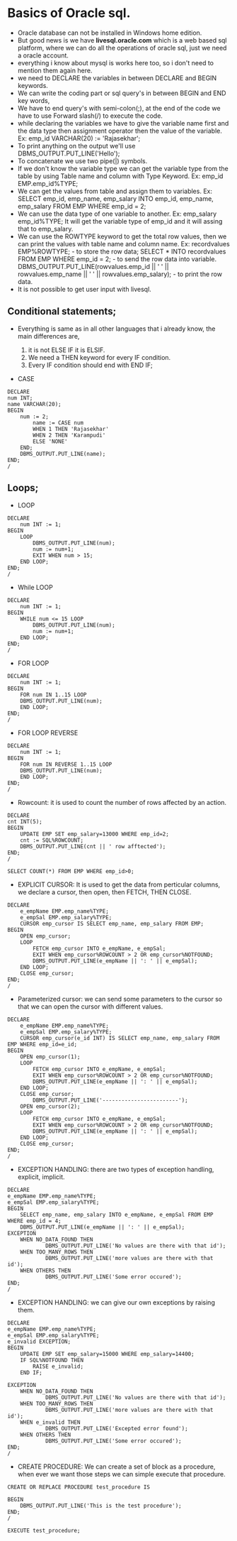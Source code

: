 # Basics of Oracle sql.
- Oracle database can not be installed in Windows home edition.
- But good news is we have __livesql.oracle.com__ which is a web based sql platform, where we can do all the operations of oracle sql, just we need a oracle account.
- everything i know about mysql is works here too, so i don't need to mention them again here.
- we need to DECLARE the variables in between DECLARE and BEGIN keywords.
- We can write the coding part or sql query's in between BEGIN and END key words,
- We have to end query's with semi-colon(;), at the end of the code we have to use Forward slash(/) to execute the code.
- while declaring the variables we have to give the variable name first and the data type then assignment operator then the value of the variable.
    Ex: emp_id VARCHAR(20) := 'Rajasekhar';
- To print anything on the output we'll use DBMS_OUTPUT.PUT_LINE('Hello');
- To concatenate we use two pipe(|) symbols.
- If we don't know the variable type we can get the variable type from the table by using Table name and column with Type Keyword.
    Ex: emp_id EMP.emp_id%TYPE;
- We can get the values from table and assign them to variables.
    Ex: SELECT emp_id, emp_name, emp_salary INTO emp_id, emp_name, emp_salary FROM EMP WHERE emp_id = 2;
- We can use the data type of one variable to another.
    Ex: emp_salary emp_id%TYPE;
    It will get the variable type of emp_id and it will assing that to emp_salary.
- We can use the ROWTYPE keyword to get the total row values, then we can print the values with table name and column name.
    Ex: recordvalues EMP%ROWTYPE; - to store the row data;
    SELECT * INTO recordvalues FROM EMP WHERE emp_id = 2; - to send the row data into variable.
    DBMS_OUTPUT.PUT_LINE(rowvalues.emp_id || ' ' || rowvalues.emp_name || ' ' || rowvalues.emp_salary); - to print the row data.
- It is not possible to get user input with livesql.

## Conditional statements;
- Everything is same as in all other languages that i already know, the main differences are,
    1. it is not ELSE IF it is ELSIF.
    2. We need a THEN keyword for every IF condition.
    3. Every IF condition should end with END IF;

- CASE
```
DECLARE
num INT;
name VARCHAR(20);
BEGIN
    num := 2;
        name := CASE num
        WHEN 1 THEN 'Rajasekhar'
        WHEN 2 THEN 'Karampudi'
        ELSE 'NONE'
    END;
    DBMS_OUTPUT.PUT_LINE(name);
END;
/
```
## Loops;
- LOOP
```
DECLARE
    num INT := 1;
BEGIN
    LOOP
        DBMS_OUTPUT.PUT_LINE(num);
        num := num+1;
        EXIT WHEN num > 15;
    END LOOP;
END;
/
```
- While LOOP
```
DECLARE
    num INT := 1;
BEGIN
    WHILE num <= 15 LOOP
        DBMS_OUTPUT.PUT_LINE(num);
        num := num+1;
    END LOOP;
END;
/
```
- FOR LOOP
```
DECLARE
    num INT := 1;
BEGIN
    FOR num IN 1..15 LOOP
    DBMS_OUTPUT.PUT_LINE(num);
    END LOOP;
END;
/
```
- FOR LOOP REVERSE
```
DECLARE
    num INT := 1;
BEGIN
    FOR num IN REVERSE 1..15 LOOP
    DBMS_OUTPUT.PUT_LINE(num);
    END LOOP;
END;
/
```
- Rowcount: it is used to count the number of rows affected by an action.
```
DECLARE
cnt INT(5);
BEGIN
    UPDATE EMP SET emp_salary=13000 WHERE emp_id=2;
    cnt := SQL%ROWCOUNT;
    DBMS_OUTPUT.PUT_LINE(cnt || ' row afftected');
END;
/

SELECT COUNT(*) FROM EMP WHERE emp_id>0;
```
- EXPLICIT CURSOR: It is used to get the data from perticular columns, we declare a cursor, then open, then FETCH, THEN CLOSE.
```
DECLARE
    e_empName EMP.emp_name%TYPE;
    e_empSal EMP.emp_salary%TYPE;
    CURSOR emp_cursor IS SELECT emp_name, emp_salary FROM EMP;
BEGIN
    OPEN emp_cursor;
    LOOP
        FETCH emp_cursor INTO e_empName, e_empSal;
        EXIT WHEN emp_cursor%ROWCOUNT > 2 OR emp_cursor%NOTFOUND;
        DBMS_OUTPUT.PUT_LINE(e_empName || ': ' || e_empSal);
    END LOOP;
    CLOSE emp_cursor;
END;
/
```
- Parameterized cursor: we can send some parameters to the cursor so that we can open the cursor with different values.
```
DECLARE
    e_empName EMP.emp_name%TYPE;
    e_empSal EMP.emp_salary%TYPE;
    CURSOR emp_cursor(e_id INT) IS SELECT emp_name, emp_salary FROM EMP WHERE emp_id=e_id;
BEGIN
    OPEN emp_cursor(1);
    LOOP
        FETCH emp_cursor INTO e_empName, e_empSal;
        EXIT WHEN emp_cursor%ROWCOUNT > 2 OR emp_cursor%NOTFOUND;
        DBMS_OUTPUT.PUT_LINE(e_empName || ': ' || e_empSal);
    END LOOP;
    CLOSE emp_cursor;
        DBMS_OUTPUT.PUT_LINE('------------------------');
    OPEN emp_cursor(2);
    LOOP
        FETCH emp_cursor INTO e_empName, e_empSal;
        EXIT WHEN emp_cursor%ROWCOUNT > 2 OR emp_cursor%NOTFOUND;
        DBMS_OUTPUT.PUT_LINE(e_empName || ': ' || e_empSal);
    END LOOP;
    CLOSE emp_cursor;    
END;
/
```
- EXCEPTION HANDLING: there are two types of exception handling, explicit, implicit.
```
DECLARE
e_empName EMP.emp_name%TYPE;
e_empSal EMP.emp_salary%TYPE;
BEGIN
    SELECT emp_name, emp_salary INTO e_empName, e_empSal FROM EMP WHERE emp_id = 4;
    DBMS_OUTPUT.PUT_LINE(e_empName || ': ' || e_empSal);
EXCEPTION
    WHEN NO_DATA_FOUND THEN
            DBMS_OUTPUT.PUT_LINE('No values are there with that id');
    WHEN TOO_MANY_ROWS THEN
            DBMS_OUTPUT.PUT_LINE('more values are there with that id');
    WHEN OTHERS THEN
            DBMS_OUTPUT.PUT_LINE('Some error occured');
END;
/
```
- EXCEPTION HANDLING: we can give our own exceptions by raising them.
```
DECLARE
e_empName EMP.emp_name%TYPE;
e_empSal EMP.emp_salary%TYPE;
e_invalid EXCEPTION;
BEGIN
    UPDATE EMP SET emp_salary=15000 WHERE emp_salary=14400;
    IF SQL%NOTFOUND THEN
        RAISE e_invalid;
    END IF;
    
EXCEPTION
    WHEN NO_DATA_FOUND THEN
            DBMS_OUTPUT.PUT_LINE('No values are there with that id');
    WHEN TOO_MANY_ROWS THEN
            DBMS_OUTPUT.PUT_LINE('more values are there with that id');
    WHEN e_invalid THEN
            DBMS_OUTPUT.PUT_LINE('Excepted error found');
    WHEN OTHERS THEN
            DBMS_OUTPUT.PUT_LINE('Some error occured');
END;
/
```
- CREATE PROCEDURE: We can create a set of block as a procedure, when ever we want those steps we can simple execute that procedure.
```
CREATE OR REPLACE PROCEDURE test_procedure IS

BEGIN
    DBMS_OUTPUT.PUT_LINE('This is the test procedure');
END;
/

EXECUTE test_procedure;
```